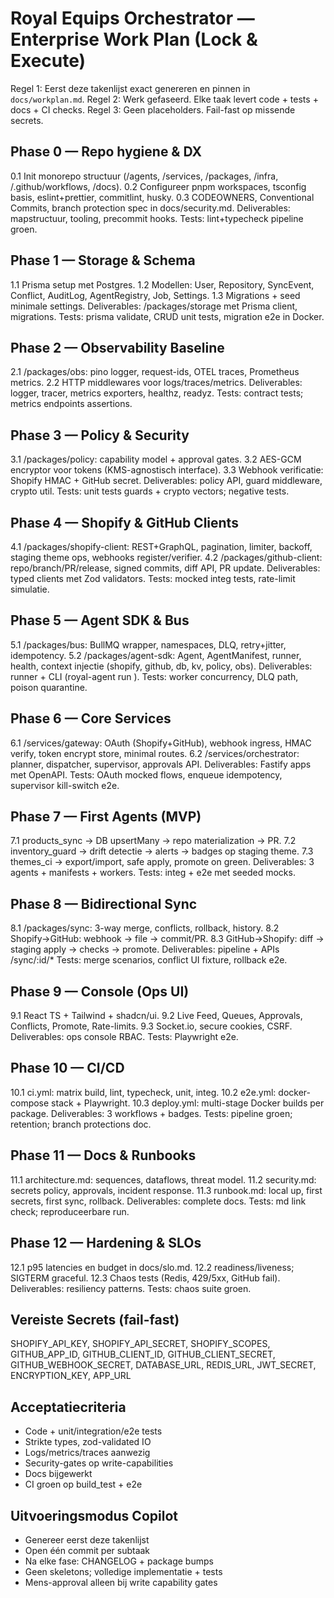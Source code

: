 ﻿# Royal Equips Orchestrator — Enterprise Work Plan (Lock & Execute)

Regel 1: Eerst deze takenlijst exact genereren en pinnen in `docs/workplan.md`.
Regel 2: Werk gefaseerd. Elke taak levert code + tests + docs + CI checks.
Regel 3: Geen placeholders. Fail-fast op missende secrets.

## Phase 0 — Repo hygiene & DX
0.1 Init monorepo structuur (/agents, /services, /packages, /infra, /.github/workflows, /docs).
0.2 Configureer pnpm workspaces, tsconfig basis, eslint+prettier, commitlint, husky.
0.3 CODEOWNERS, Conventional Commits, branch protection spec in docs/security.md.
Deliverables: mapstructuur, tooling, precommit hooks.
Tests: lint+typecheck pipeline groen.

## Phase 1 — Storage & Schema
1.1 Prisma setup met Postgres.
1.2 Modellen: User, Repository, SyncEvent, Conflict, AuditLog, AgentRegistry, Job, Settings.
1.3 Migrations + seed minimale settings.
Deliverables: /packages/storage met Prisma client, migrations.
Tests: prisma validate, CRUD unit tests, migration e2e in Docker.

## Phase 2 — Observability Baseline
2.1 /packages/obs: pino logger, request-ids, OTEL traces, Prometheus metrics.
2.2 HTTP middlewares voor logs/traces/metrics.
Deliverables: logger, tracer, metrics exporters, healthz, readyz.
Tests: contract tests; metrics endpoints assertions.

## Phase 3 — Policy & Security
3.1 /packages/policy: capability model + approval gates.
3.2 AES-GCM encryptor voor tokens (KMS-agnostisch interface).
3.3 Webhook verificatie: Shopify HMAC + GitHub secret.
Deliverables: policy API, guard middleware, crypto util.
Tests: unit tests guards + crypto vectors; negative tests.

## Phase 4 — Shopify & GitHub Clients
4.1 /packages/shopify-client: REST+GraphQL, pagination, limiter, backoff, staging theme ops, webhooks register/verifier.
4.2 /packages/github-client: repo/branch/PR/release, signed commits, diff API, PR update.
Deliverables: typed clients met Zod validators.
Tests: mocked integ tests, rate-limit simulatie.

## Phase 5 — Agent SDK & Bus
5.1 /packages/bus: BullMQ wrapper, namespaces, DLQ, retry+jitter, idempotency.
5.2 /packages/agent-sdk: Agent, AgentManifest, runner, health, context injectie (shopify, github, db, kv, policy, obs).
Deliverables: runner + CLI (royal-agent run <agent>).
Tests: worker concurrency, DLQ path, poison quarantine.

## Phase 6 — Core Services
6.1 /services/gateway: OAuth (Shopify+GitHub), webhook ingress, HMAC verify, token encrypt store, minimal routes.
6.2 /services/orchestrator: planner, dispatcher, supervisor, approvals API.
Deliverables: Fastify apps met OpenAPI.
Tests: OAuth mocked flows, enqueue idempotency, supervisor kill-switch e2e.

## Phase 7 — First Agents (MVP)
7.1 products_sync → DB upsertMany → repo materialization → PR.
7.2 inventory_guard → drift detectie → alerts → badges op staging theme.
7.3 themes_ci → export/import, safe apply, promote on green.
Deliverables: 3 agents + manifests + workers.
Tests: integ + e2e met seeded mocks.

## Phase 8 — Bidirectional Sync
8.1 /packages/sync: 3-way merge, conflicts, rollback, history.
8.2 Shopify→GitHub: webhook → file → commit/PR.
8.3 GitHub→Shopify: diff → staging apply → checks → promote.
Deliverables: pipeline + APIs /sync/:id/*
Tests: merge scenarios, conflict UI fixture, rollback e2e.

## Phase 9 — Console (Ops UI)
9.1 React TS + Tailwind + shadcn/ui.
9.2 Live Feed, Queues, Approvals, Conflicts, Promote, Rate-limits.
9.3 Socket.io, secure cookies, CSRF.
Deliverables: ops console RBAC.
Tests: Playwright e2e.

## Phase 10 — CI/CD
10.1 ci.yml: matrix build, lint, typecheck, unit, integ.
10.2 e2e.yml: docker-compose stack + Playwright.
10.3 deploy.yml: multi-stage Docker builds per package.
Deliverables: 3 workflows + badges.
Tests: pipeline groen; retention; branch protections doc.

## Phase 11 — Docs & Runbooks
11.1 architecture.md: sequences, dataflows, threat model.
11.2 security.md: secrets policy, approvals, incident response.
11.3 runbook.md: local up, first secrets, first sync, rollback.
Deliverables: complete docs.
Tests: md link check; reproduceerbare run.

## Phase 12 — Hardening & SLOs
12.1 p95 latencies en budget in docs/slo.md.
12.2 readiness/liveness; SIGTERM graceful.
12.3 Chaos tests (Redis, 429/5xx, GitHub fail).
Deliverables: resiliency patterns.
Tests: chaos suite groen.

## Vereiste Secrets (fail-fast)
SHOPIFY_API_KEY, SHOPIFY_API_SECRET, SHOPIFY_SCOPES,
GITHUB_APP_ID, GITHUB_CLIENT_ID, GITHUB_CLIENT_SECRET, GITHUB_WEBHOOK_SECRET,
DATABASE_URL, REDIS_URL, JWT_SECRET, ENCRYPTION_KEY, APP_URL

## Acceptatiecriteria
- Code + unit/integration/e2e tests
- Strikte types, zod-validated IO
- Logs/metrics/traces aanwezig
- Security-gates op write-capabilities
- Docs bijgewerkt
- CI groen op build_test + e2e

## Uitvoeringsmodus Copilot
- Genereer eerst deze takenlijst
- Open één commit per subtaak
- Na elke fase: CHANGELOG + package bumps
- Geen skeletons; volledige implementatie + tests
- Mens-approval alleen bij write capability gates
